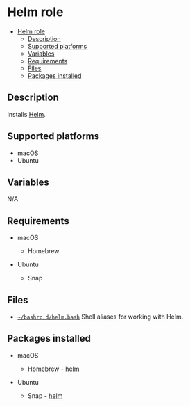 # Helm role

- [Helm role](#helm-role)
  - [Description](#description)
  - [Supported platforms](#supported-platforms)
  - [Variables](#variables)
  - [Requirements](#requirements)
  - [Files](#files)
  - [Packages installed](#packages-installed)

## Description

Installs [Helm](https://helm.sh/).

## Supported platforms

- macOS
- Ubuntu

## Variables

N/A

## Requirements

- macOS
  - Homebrew

- Ubuntu
  - Snap
  
## Files

- [`~/bashrc.d/helm.bash`](files/helm.bash) Shell aliases for working with Helm.

## Packages installed

- macOS
  - Homebrew - [helm](https://formulae.brew.sh/formula/helm)

- Ubuntu
  - Snap - [helm](https://snapcraft.io/helm)
